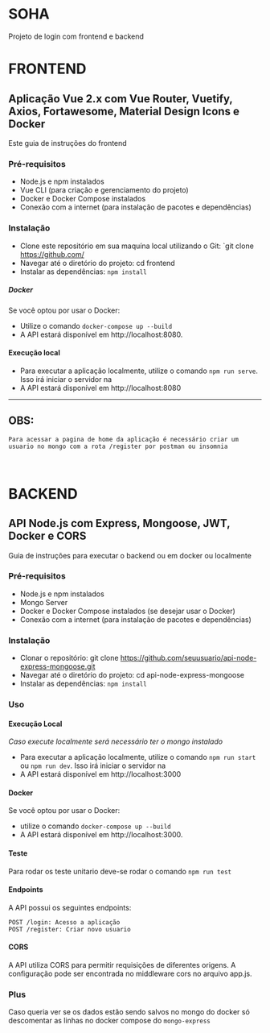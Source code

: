 # SOHA

Projeto de login com frontend e backend

# FRONTEND

## Aplicação Vue 2.x com Vue Router, Vuetify, Axios, Fortawesome, Material Design Icons e Docker

Este guia de instruções do frontend

### Pré-requisitos

- Node.js e npm instalados
- Vue CLI (para criação e gerenciamento do projeto)
- Docker e Docker Compose instalados
- Conexão com a internet (para instalação de pacotes e dependências)

### Instalação

- Clone este repositório em sua maquína local utilizando o Git: `git clone https://github.com/
- Navegar até o diretório do projeto: cd frontend
- Instalar as dependências: `npm install`

##### Docker

Se você optou por usar o Docker:

- Utilize o comando `docker-compose up --build`
- A API estará disponível em http://localhost:8080.

#### Execução local

- Para executar a aplicação localmente, utilize o comando `npm run serve`. Isso irá iniciar o servidor na
- A API estará disponível em http://localhost:8080
<hr/>

## OBS:

    Para acessar a pagina de home da aplicação é necessário criar um usuario no mongo com a rota /register por postman ou insomnia

<br />

# BACKEND

## API Node.js com Express, Mongoose, JWT, Docker e CORS

Guia de instruções para executar o backend ou em docker ou localmente

### Pré-requisitos

- Node.js e npm instalados
- Mongo Server
- Docker e Docker Compose instalados (se desejar usar o Docker)
- Conexão com a internet (para instalação de pacotes e dependências)

### Instalação

- Clonar o repositório: git clone https://github.com/seuusuario/api-node-express-mongoose.git
- Navegar até o diretório do projeto: cd api-node-express-mongoose
- Instalar as dependências: `npm install`

### Uso

#### Execução Local

<i>Caso execute localmente será necessário ter o mongo instalado</i>

- Para executar a aplicação localmente, utilize o comando `npm run start` ou `npm run dev`. Isso irá iniciar o servidor na
- A API estará disponível em http://localhost:3000

#### Docker

Se você optou por usar o Docker:

- utilize o comando `docker-compose up --build`
- A API estará disponível em http://localhost:3000.

#### Teste

Para rodar os teste unitario deve-se rodar o comando `npm run test`

#### Endpoints

A API possui os seguintes endpoints:

```http
POST /login: Acesso a aplicação
POST /register: Criar novo usuario
```

#### CORS

A API utiliza CORS para permitir requisições de diferentes origens. A configuração pode ser encontrada no middleware cors no arquivo app.js.

### Plus

Caso queria ver se os dados estão sendo salvos no mongo do docker só descomentar as linhas no docker compose do `mongo-express`
